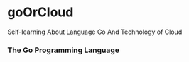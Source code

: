 # goOrCloud
Self-learning About Language Go And Technology of Cloud

### The Go Programming Language